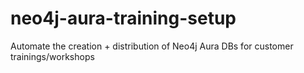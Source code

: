 # neo4j-aura-training-setup
Automate the creation + distribution of Neo4j Aura DBs for customer trainings/workshops
